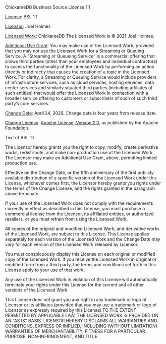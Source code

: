 ChickareeDB Business Source License 1.1

<u>License</u>: BSL 1.1

<u>Licensor</u>: Joel Holmes

<u>Licensed Work</u>: ChickareeDB The Licensed Work is © 2021
Joel Holmes.

<u>Additional Use Grant</u>: You may make use of the Licensed Work,
provided that you may not use the Licensed Work for a Streaming or
Queuing Service. A "Streaming or Queueing Service" is a commercial
offering that allows third parties (other than your employees and
individual contractors) to access the functionality of the Licensed Work
by performing an action directly or indirectly that causes the creation
of a topic in the Licensed Work. For clarity, a Streaming or Queuing
Service would include providers of infrastructure services, such as
cloud services, hosting services, data center services and similarly
situated third parties (including affiliates of such entities) that
would offer the Licensed Work in connection with a broader service
offering to customers or subscribers of such of such third party’s core
services.

<u>Change Date</u>: April 24, 2026. Change date is four years from
release date.

<u>Change License</u>: [Apache License, Version
2.0](https://www.apache.org/licenses/LICENSE-2.0), as published by the
Apache Foundation.

Text of BSL 1.1

The Licensor hereby grants you the right to copy, modify, create
derivative works, redistribute, and make non-production use of the
Licensed Work. The Licensor may make an Additional Use Grant, above,
permitting limited production use.

Effective on the Change Date, or the fifth anniversary of the first
publicly available distribution of a specific version of the Licensed
Work under this License, whichever comes first, the Licensor hereby
grants you rights under the terms of the Change License, and the rights
granted in the paragraph above terminate.

If your use of the Licensed Work does not comply with the requirements
currently in effect as described in this License, you must purchase a
commercial license from the Licensor, its affiliated entities, or
authorized resellers, or you must refrain from using the Licensed Work.

All copies of the original and modified Licensed Work, and derivative
works of the Licensed Work, are subject to this License. This License
applies separately for each version of the Licensed Work and the Change
Date may vary for each version of the Licensed Work released by
Licensor.

You must conspicuously display this License on each original or modified
copy of the Licensed Work. If you receive the Licensed Work in original
or modified form from a third party, the terms and conditions set forth
in this License apply to your use of that work.

Any use of the Licensed Work in violation of this License will
automatically terminate your rights under this License for the current
and all other versions of the Licensed Work.

This License does not grant you any right in any trademark or logo of
Licensor or its affiliates (provided that you may use a trademark or
logo of Licensor as expressly required by this License).TO THE EXTENT
PERMITTED BY APPLICABLE LAW, THE LICENSED WORK IS PROVIDED ON AN “AS IS”
BASIS. LICENSOR HEREBY DISCLAIMS ALL WARRANTIES AND CONDITIONS, EXPRESS
OR IMPLIED, INCLUDING (WITHOUT LIMITATION) WARRANTIES OF
MERCHANTABILITY, FITNESS FOR A PARTICULAR PURPOSE, NON-INFRINGEMENT, AND
TITLE.
